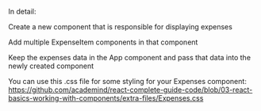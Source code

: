 In detail:

Create a new component that is responsible for displaying expenses

Add multiple ExpenseItem components in that component

Keep the expenses data in the App component and pass that data into the newly created component

You can use this .css file for some styling for your Expenses component: https://github.com/academind/react-complete-guide-code/blob/03-react-basics-working-with-components/extra-files/Expenses.css
